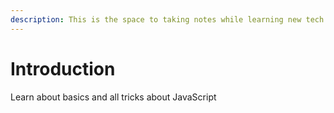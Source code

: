 ```yaml
---
description: This is the space to taking notes while learning new tech stuff.
---
```


# Introduction

Learn about basics and all tricks about JavaScript

